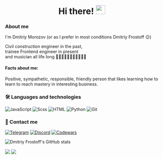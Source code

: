 <h1 align="center">Hi there! <img src="https://user-images.githubusercontent.com/39955420/147578264-bae0526c-028a-49d2-8af8-d08bb4edbd2a.gif" height="30" width="30"></h1>

### About me    
I'm Dmitriy Morozov (or as I prefer in most conditions Dmitriy Frostoff 😉)

Civil construction engineer in the past,    
trainee Frontend engineer in present    
and musician all life long 🎼🎸🎤🎹🎹🎹🎹🎹🎹🎹🥁     

#### Facts about me: 
Positive, sympathetic, responsible, friendly person that likes learning how to learn to reach mastery in interesting business.
    

### 🛠 Languages and technologies       
![JavaScript](https://img.shields.io/badge/-javascript-090909?style=for-the-badge&logo=javascript)
![Scss](https://img.shields.io/badge/-scss-090909?style=for-the-badge&logo=sass)
![HTML](https://img.shields.io/badge/-HTML5-090909?style=for-the-badge&logo=HTML5)
![Python](https://img.shields.io/badge/python-090909?style=for-the-badge&logo=python&logoColor=ffdd54)
![Git](https://img.shields.io/badge/git-%23090909.svg?style=for-the-badge&logo=git&logoColor=white&logoColor=%23E34234)

### 📱 Contact me     
[![Telegram](https://img.shields.io/badge/-telegram-090909?style=for-the-badge&logo=telegram)](https://t.me/Dmitriy_Frostoff)
[![Discord](https://img.shields.io/badge/-Discord-090909?style=for-the-badge&logo=Discord)]([https://discord.com/Dmitriy-Frostoff#9603](https://discord.com/channels/@Dmitriy-Frostoff#9603))
[![Codewars](https://img.shields.io/badge/-Codewars-090909?style=for-the-badge&logo=Codewars&logoColor=%23E34234)](https://www.codewars.com/users/rsschool_78dcfb24c923f558)

![Dmitriy Frostoff's GitHub stats](https://github-readme-stats-sigma-five.vercel.app/api?username=Dmitriy-Frostoff&show_icons=true&theme=radical&count_private=true)

<a align="center" href="https://github.com/Dmitriy-Frostoff"></a>
<img align="center" src="http://github-profile-summary-cards.vercel.app/api/cards/profile-details?username=Dmitriy-Frostoff&theme=radical&layout=compact" />
<img align="center" src="http://github-profile-summary-cards.vercel.app/api/cards/repos-per-language?username=Dmitriy-Frostoff&theme=radical" />
